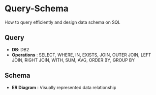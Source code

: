 # Query-Schema
How to query efficiently and design data schema on SQL

## Query
- __DB__: DB2
- __Operations__ : SELECT, WHERE, IN, EXISTS, JOIN, OUTER JOIN, LEFT JOIN, RIGHT JOIN, WITH, SUM, AVG, ORDER BY, GROUP BY

## Schema
 - __ER Diagram__ : Visually represented data relationship
